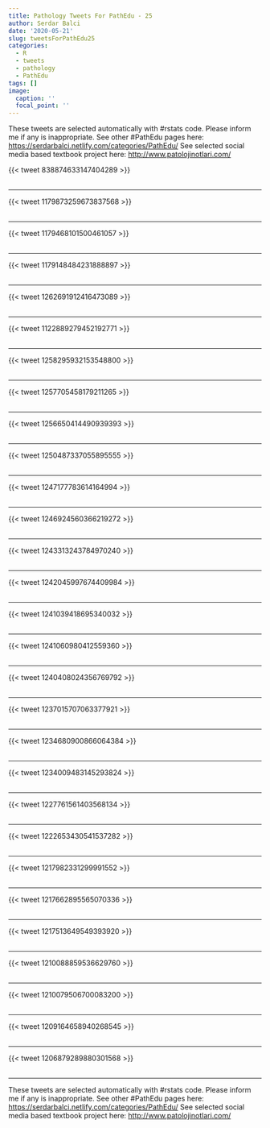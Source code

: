 ```yaml
---
title: Pathology Tweets For PathEdu - 25
author: Serdar Balci
date: '2020-05-21'
slug: tweetsForPathEdu25
categories:
  - R
  - tweets
  - pathology
  - PathEdu
tags: []
image:
  caption: ''
  focal_point: ''
---
```



These tweets are selected automatically with #rstats code. Please inform me if any is inappropriate.
See other #PathEdu pages here: https://serdarbalci.netlify.com/categories/PathEdu/ 
See selected social media based textbook project here: http://www.patolojinotlari.com/

{{< tweet 838874633147404289 >}}
<br>
<br>
<hr>
{{< tweet 1179873259673837568 >}}
<br>
<br>
<hr>
{{< tweet 1179468101500461057 >}}
<br>
<br>
<hr>
{{< tweet 1179148484231888897 >}}
<br>
<br>
<hr>
{{< tweet 1262691912416473089 >}}
<br>
<br>
<hr>
{{< tweet 1122889279452192771 >}}
<br>
<br>
<hr>
{{< tweet 1258295932153548800 >}}
<br>
<br>
<hr>
{{< tweet 1257705458179211265 >}}
<br>
<br>
<hr>
{{< tweet 1256650414490939393 >}}
<br>
<br>
<hr>
{{< tweet 1250487337055895555 >}}
<br>
<br>
<hr>
{{< tweet 1247177783614164994 >}}
<br>
<br>
<hr>
{{< tweet 1246924560366219272 >}}
<br>
<br>
<hr>
{{< tweet 1243313243784970240 >}}
<br>
<br>
<hr>
{{< tweet 1242045997674409984 >}}
<br>
<br>
<hr>
{{< tweet 1241039418695340032 >}}
<br>
<br>
<hr>
{{< tweet 1241060980412559360 >}}
<br>
<br>
<hr>
{{< tweet 1240408024356769792 >}}
<br>
<br>
<hr>
{{< tweet 1237015707063377921 >}}
<br>
<br>
<hr>
{{< tweet 1234680900866064384 >}}
<br>
<br>
<hr>
{{< tweet 1234009483145293824 >}}
<br>
<br>
<hr>
{{< tweet 1227761561403568134 >}}
<br>
<br>
<hr>
{{< tweet 1222653430541537282 >}}
<br>
<br>
<hr>
{{< tweet 1217982331299991552 >}}
<br>
<br>
<hr>
{{< tweet 1217662895565070336 >}}
<br>
<br>
<hr>
{{< tweet 1217513649549393920 >}}
<br>
<br>
<hr>
{{< tweet 1210088859536629760 >}}
<br>
<br>
<hr>
{{< tweet 1210079506700083200 >}}
<br>
<br>
<hr>
{{< tweet 1209164658940268545 >}}
<br>
<br>
<hr>
{{< tweet 1206879289880301568 >}}
<br>
<br>
<hr>


These tweets are selected automatically with #rstats code. Please inform me if any is inappropriate.
See other #PathEdu pages here: https://serdarbalci.netlify.com/categories/PathEdu/ 
See selected social media based textbook project here: http://www.patolojinotlari.com/
